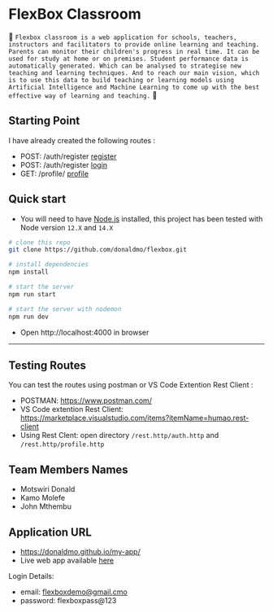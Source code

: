 # FlexBox Classroom

🚀 `Flexbox classroom is a web application for schools, teachers, instructors and facilitators to provide online learning and teaching. Parents can monitor their children's progress in real time. It can be used for study at home or on premises. Student performance data is automatically generated. Which can be analysed to strategise new teaching and learning techniques. And to reach our main vision, which is to use this data to build teaching or learning models using Artificial Intelligence and Machine Learning to come up with the best effective way of learning and teaching.` 🚀

## Starting Point

I have already created the following routes :

-   POST:  /auth/register [register](http://localhost:4000/auth/register)
-   POST:  /auth/register [login](http://localhost:4000/auth/login)
-   GET:  /profile/ [profile](http://localhost:4000/profile/register)

## Quick start

-   You will need to have [Node.js](https://nodejs.org/en/blog/release/v12.22.1/) installed, this project has been tested with Node version `12.X` and `14.X`

```bash
# clone this repo
git clone https://github.com/donaldmo/flexbox.git

# install dependencies
npm install

# start the server
npm run start

# start the server with nodemon
npm run dev
```

-   Open http://localhost:4000 in browser

---

## Testing Routes

You can test the routes using postman or VS Code Extention Rest Client :

-   POSTMAN:  https://www.postman.com/
-   VS Code extention Rest Client: https://marketplace.visualstudio.com/items?itemName=humao.rest-client
-   Using Rest Clent: open directory `/rest.http/auth.http` and `/rest.http/profile.http`

## Team Members Names

-   Motswiri Donald
-   Kamo Molefe
-   John Mthembu

## Application URL
 - https://donaldmo.github.io/my-app/
 - Live web app available [here](https://donaldmo.github.io/my-app/) 

Login Details:
-   email: flexboxdemo@gmail.cmo
-   password: flexboxpass@123
